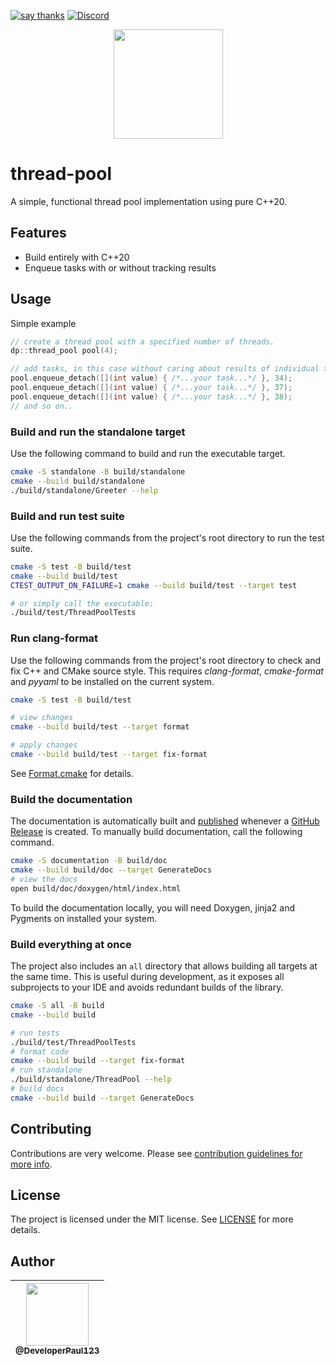 [![say thanks](https://img.shields.io/badge/Say%20Thanks-👍-1EAEDB.svg)](https://github.com/DeveloperPaul123/periodic-function/stargazers)
[![Discord](https://img.shields.io/discord/652515194572111872)](https://img.shields.io/discord/652515194572111872)

<p align="center">
  <img src="https://repository-images.githubusercontent.com/254842585/4dfa7580-7ffb-11ea-99d0-46b8fe2f4170" height="175" width="auto" />
</p>

# thread-pool

A simple, functional thread pool implementation using pure C++20.

## Features

* Build entirely with C++20
* Enqueue tasks with or without tracking results

## Usage

Simple example
```cpp
// create a thread pool with a specified number of threads.
dp::thread_pool pool(4);

// add tasks, in this case without caring about results of individual tasks
pool.enqueue_detach([](int value) { /*...your task...*/ }, 34);
pool.enqueue_detach([](int value) { /*...your task...*/ }, 37);
pool.enqueue_detach([](int value) { /*...your task...*/ }, 38);
// and so on..
```

### Build and run the standalone target

Use the following command to build and run the executable target.

```bash
cmake -S standalone -B build/standalone
cmake --build build/standalone
./build/standalone/Greeter --help
```

### Build and run test suite

Use the following commands from the project's root directory to run the test suite.

```bash
cmake -S test -B build/test
cmake --build build/test
CTEST_OUTPUT_ON_FAILURE=1 cmake --build build/test --target test

# or simply call the executable: 
./build/test/ThreadPoolTests
```

### Run clang-format

Use the following commands from the project's root directory to check and fix C++ and CMake source style.
This requires _clang-format_, _cmake-format_ and _pyyaml_ to be installed on the current system.

```bash
cmake -S test -B build/test

# view changes
cmake --build build/test --target format

# apply changes
cmake --build build/test --target fix-format
```

See [Format.cmake](https://github.com/TheLartians/Format.cmake) for details.

### Build the documentation

The documentation is automatically built and [published](https://developerpaul123.github.io/thread-pool) whenever a [GitHub Release](https://help.github.com/en/github/administering-a-repository/managing-releases-in-a-repository) is created.
To manually build documentation, call the following command.

```bash
cmake -S documentation -B build/doc
cmake --build build/doc --target GenerateDocs
# view the docs
open build/doc/doxygen/html/index.html
```

To build the documentation locally, you will need Doxygen, jinja2 and Pygments on installed your system.

### Build everything at once

The project also includes an `all` directory that allows building all targets at the same time.
This is useful during development, as it exposes all subprojects to your IDE and avoids redundant builds of the library.

```bash
cmake -S all -B build
cmake --build build

# run tests
./build/test/ThreadPoolTests
# format code
cmake --build build --target fix-format
# run standalone
./build/standalone/ThreadPool --help
# build docs
cmake --build build --target GenerateDocs
```

## Contributing

Contributions are very welcome. Please see [contribution guidelines for more info](CONTRIBUTING.md).

## License

The project is licensed under the MIT license. See [LICENSE](LICENSE) for more details.

## Author

| [<img src="https://avatars0.githubusercontent.com/u/6591180?s=460&v=4" width="100"><br><sub>@DeveloperPaul123</sub>](https://github.com/DeveloperPaul123) |
|:----:|
